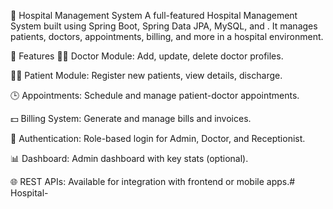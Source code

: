 🏥 Hospital Management System
A full-featured Hospital Management System built using Spring Boot, Spring Data JPA, MySQL, and . It manages patients, doctors, appointments, billing, and more in a hospital environment.

📌 Features
👨‍⚕️ Doctor Module: Add, update, delete doctor profiles.

👩‍🦰 Patient Module: Register new patients, view details, discharge.

🕒 Appointments: Schedule and manage patient-doctor appointments.

💵 Billing System: Generate and manage bills and invoices.

🔐 Authentication: Role-based login for Admin, Doctor, and Receptionist.

📊 Dashboard: Admin dashboard with key stats (optional).



🌐 REST APIs: Available for integration with frontend or mobile apps.# Hospital-
